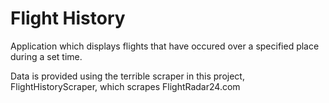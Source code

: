 # Flight History
Application which displays flights that have occured over a specified place during a set time.

Data is provided using the terrible scraper in this project, FlightHistoryScraper, which scrapes FlightRadar24.com
